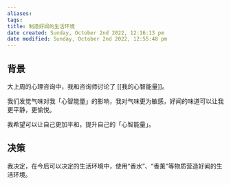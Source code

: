 ```yaml
---
aliases: 
tags: 
title: 制造好闻的生活环境
date created: Sunday, October 2nd 2022, 12:16:13 pm
date modified: Sunday, October 2nd 2022, 12:55:48 pm
---
```


## 背景

大上周的心理咨询中，我和咨询师讨论了 [[我的心智能量]]。

我们发觉气味对我「心智能量」的影响，我对气味更为敏感，好闻的味道可以让我更平静，更愉悦。

我希望可以让自己更加平和，提升自己的「心智能量」。

## 决策

我决定，在今后可以决定的生活环境中，使用“香水”、“香薰”等物质营造好闻的生活环境。
